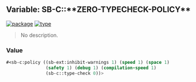 ## Variable: SB-C::\*\*ZERO-TYPECHECK-POLICY\*\*
[![package](https://img.shields.io/badge/Package-SB--C-5f9ea0.svg?style=social&colorA=999999)](../) [![type](https://img.shields.io/badge/Type-Variable-5f9ea0.svg?style=social&colorA=999999)](../#variable) 

> No description.

### Value
```cl
#<sb-c:policy ((sb-ext:inhibit-warnings 1) (speed 1) (space 1)
               (safety 1) (debug 1) (compilation-speed 1)
               (sb-c::type-check 0))>
```
